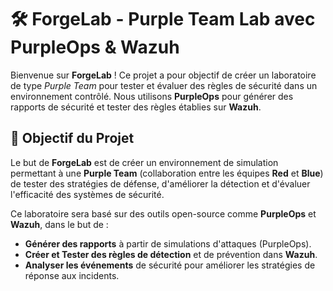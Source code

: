 # 🛠️ **ForgeLab** - Purple Team Lab avec PurpleOps & Wazuh

Bienvenue sur **ForgeLab** ! Ce projet a pour objectif de créer un laboratoire de type *Purple Team* pour tester et évaluer des règles de sécurité dans un environnement contrôlé. Nous utilisons **PurpleOps** pour générer des rapports de sécurité et tester des règles établies sur **Wazuh**.

## 🎯 **Objectif du Projet**

Le but de **ForgeLab** est de créer un environnement de simulation permettant à une **Purple Team** (collaboration entre les équipes **Red** et **Blue**) de tester des stratégies de défense, d'améliorer la détection et d'évaluer l'efficacité des systèmes de sécurité.

Ce laboratoire sera basé sur des outils open-source comme **PurpleOps** et **Wazuh**, dans le but de :

- **Générer des rapports** à partir de simulations d'attaques (PurpleOps).
- **Créer et Tester des règles de détection** et de prévention dans **Wazuh**.
- **Analyser les événements** de sécurité pour améliorer les stratégies de réponse aux incidents.

